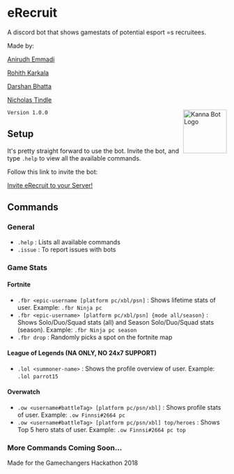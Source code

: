 # eRecruit

A discord bot that shows gamestats of potential esport =s recruitees.

Made by:

[Anirudh Emmadi](http://anirudhemmadi.com)

[Rohith Karkala](https://github.com/RKarkala)

[Darshan Bhatta](https://darshanbhatta.com)

[Nicholas Tindle](https://github.com/ntindle)

<img src="https://cdn.discordapp.com/attachments/470821393446076437/493465840964993024/erecruit.png" alt="Kanna Bot Logo" height = "100px" width = "100px" align="right">

`Version 1.0.0`

## Setup

It's pretty straight forward to use the bot. Invite the bot, and type `.help` to view all the available commands.

Follow this link to invite the bot:

[Invite eRecruit to your Server!](https://discordapp.com/oauth2/authorize?client_id=493113844940668932&scope=bot&permissions=8) 

## Commands

### General

- `.help` : Lists all available commands
- `.issue` : To report issues with bots

### Game Stats

#### Fortnite

- `.fbr <epic-username [platform pc/xbl/psn]` : Shows lifetime stats of user. Example: `.fbr Ninja pc`
- `.fbr <epic-username> [platform pc/xbl/psn] {mode all/season}` : Shows Solo/Duo/Squad stats (all) and Season Solo/Duo/Squad stats (season). Example: `.fbr Ninja pc season`
- `.fbr drop` : Randomly picks a spot on the fortnite map

#### League of Legends (NA ONLY, NO 24x7 SUPPORT)

- `.lol <summoner-name>` : Shows the profile overview of user. Example: `.lol parrot15`

#### Overwatch

- `.ow <username#battleTag> [platform pc/psn/xbl]` : Shows profile stats of user. Example: `.ow Finnsi#2664 pc`
- `.ow <username#battleTag> [platform pc/psn/xbl] top/heroes` : Shows Top 5 hero stats of user. Example: `.ow Finnsi#2664 pc top`

### More Commands Coming Soon...

Made for the Gamechangers Hackathon 2018